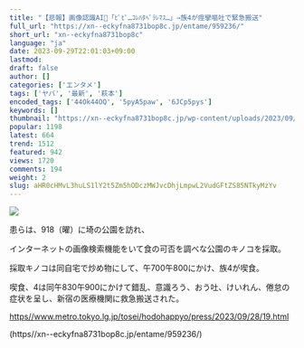 ```yaml
---
title: "【悲報】画像認識AI🤖「ﾋﾟﾋﾟ…ｺﾚﾊﾀﾍﾞﾗﾚﾏｽ…」→族4が痙攣嘔吐で緊急搬送"
full_url: "https://xn--eckyfna8731bop8c.jp/entame/959236/"
short_url: "xn--eckyfna8731bop8c"
language: "ja"
date: 2023-09-29T22:01:03+09:00
lastmod: 
draft: false
author: []
categories: ['エンタメ']
tags: ['ヤバ', '最新', '萩本']
encoded_tags: ['44Ok44OQ', '5pyA5paw', '6JCp5pys']
keywords: []
thumbnail: "https://xn--eckyfna8731bop8c.jp/wp-content/uploads/2023/09/6eaa4167-s.jpg"
popular: 1198
latest: 664
trend: 1512
featured: 942
views: 1720
comments: 194
weight: 2
slug: aHR0cHMvL3huLS1lY2t5Zm5hODczMWJvcDhjLmpwL2VudGFtZS85NTkyMzYv
---
```


![](https://xn--eckyfna8731bop8c.jp/wp-content/uploads/2023/09/6eaa4167-s.jpg)

<span><p> 患らは、918（曜）に埼の公園を訪れ、</p><p>インターネットの画像検索機能をいて食の可否を調べな公園のキノコを採取。</p><p> 採取キノコは同自宅で炒め物にして、午700午800にかけ、族4が喫食。</p><p> 喫食、4は同午830午900にかけて錯乱、意識ろう、おう吐、けいれん、倦怠の症状を呈し、新宿の医療機関に救急搬送された。 </p><p><a rel='nofollow noopener external' target='_blank' title='' href='https//www.metro.tokyo.lg.jp/tosei/hodohappyo/press/2023/09/28/19.html'>https//www.metro.tokyo.lg.jp/tosei/hodohappyo/press/2023/09/28/19.html</a></p></span>

(https//xn--eckyfna8731bop8c.jp/entame/959236/)
